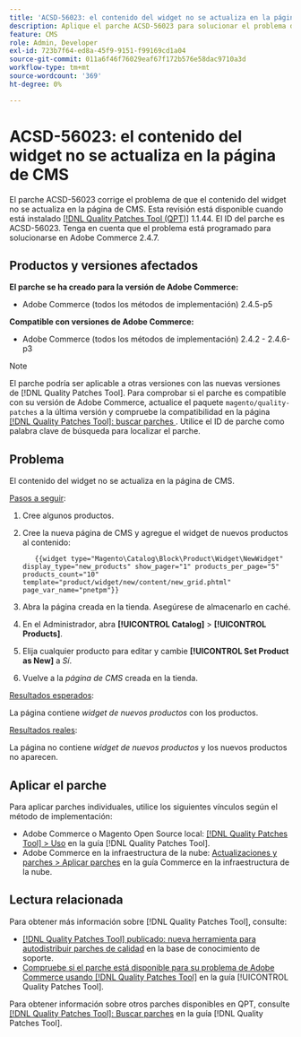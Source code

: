 ```yaml
---
title: 'ACSD-56023: el contenido del widget no se actualiza en la página de CMS'
description: Aplique el parche ACSD-56023 para solucionar el problema de Adobe Commerce donde el contenido del widget no se actualiza en la página de CMS
feature: CMS
role: Admin, Developer
exl-id: 723b7f64-ed8a-45f9-9151-f99169cd1a04
source-git-commit: 011a6f46f76029eaf67f172b576e58dac9710a3d
workflow-type: tm+mt
source-wordcount: '369'
ht-degree: 0%

---
```


# ACSD-56023: el contenido del widget no se actualiza en la página de CMS

El parche ACSD-56023 corrige el problema de que el contenido del widget no se actualiza en la página de CMS. Esta revisión está disponible cuando está instalado [[!DNL Quality Patches Tool (QPT)]](https://experienceleague.adobe.com/en/docs/commerce-operations/tools/quality-patches-tool/quality-patches-tool-to-self-serve-quality-patches) 1.1.44. El ID del parche es ACSD-56023. Tenga en cuenta que el problema está programado para solucionarse en Adobe Commerce 2.4.7.

## Productos y versiones afectados

**El parche se ha creado para la versión de Adobe Commerce:**

* Adobe Commerce (todos los métodos de implementación) 2.4.5-p5

**Compatible con versiones de Adobe Commerce:**

* Adobe Commerce (todos los métodos de implementación) 2.4.2 - 2.4.6-p3

>[!NOTE]
>
>El parche podría ser aplicable a otras versiones con las nuevas versiones de [!DNL Quality Patches Tool]. Para comprobar si el parche es compatible con su versión de Adobe Commerce, actualice el paquete `magento/quality-patches` a la última versión y compruebe la compatibilidad en la página [[!DNL Quality Patches Tool]: buscar parches ](https://experienceleague.adobe.com/tools/commerce-quality-patches/index.html). Utilice el ID de parche como palabra clave de búsqueda para localizar el parche.

## Problema

El contenido del widget no se actualiza en la página de CMS.

<u>Pasos a seguir</u>:

1. Cree algunos productos.
1. Cree la nueva página de CMS y agregue el widget de nuevos productos al contenido:

   ```
      {{widget type="Magento\Catalog\Block\Product\Widget\NewWidget" display_type="new_products" show_pager="1" products_per_page="5" products_count="10" template="product/widget/new/content/new_grid.phtml" page_var_name="pnetpm"}} 
   ```

1. Abra la página creada en la tienda. Asegúrese de almacenarlo en caché.
1. En el Administrador, abra **[!UICONTROL Catalog]** > **[!UICONTROL Products]**.
1. Elija cualquier producto para editar y cambie **[!UICONTROL Set Product as New]** a *Sí*.
1. Vuelve a la *página de CMS* creada en la tienda.

<u>Resultados esperados</u>:

La página contiene *widget de nuevos productos* con los productos.

<u>Resultados reales</u>:

La página no contiene *widget de nuevos productos* y los nuevos productos no aparecen.

## Aplicar el parche

Para aplicar parches individuales, utilice los siguientes vínculos según el método de implementación:

* Adobe Commerce o Magento Open Source local: [[!DNL Quality Patches Tool] > Uso](/help/tools/quality-patches-tool/usage.md) en la guía [!DNL Quality Patches Tool].
* Adobe Commerce en la infraestructura de la nube: [Actualizaciones y parches > Aplicar parches](https://experienceleague.adobe.com/docs/commerce-cloud-service/user-guide/develop/upgrade/apply-patches.html) en la guía Commerce en la infraestructura de la nube.

## Lectura relacionada

Para obtener más información sobre [!DNL Quality Patches Tool], consulte:

* [[!DNL Quality Patches Tool] publicado: nueva herramienta para autodistribuir parches de calidad](https://experienceleague.adobe.com/en/docs/commerce-operations/tools/quality-patches-tool/quality-patches-tool-to-self-serve-quality-patches) en la base de conocimiento de soporte.
* [Compruebe si el parche está disponible para su problema de Adobe Commerce usando [!DNL Quality Patches Tool]](/help/tools/quality-patches-tool/patches-available-in-qpt/check-patch-for-magento-issue-with-magento-quality-patches.md) en la guía [!UICONTROL Quality Patches Tool].


Para obtener información sobre otros parches disponibles en QPT, consulte [[!DNL Quality Patches Tool]: Buscar parches](https://experienceleague.adobe.com/tools/commerce-quality-patches/index.html) en la guía [!DNL Quality Patches Tool].
